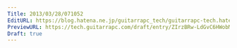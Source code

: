 ```yaml
---
Title: 2013/03/28/071052
EditURL: https://blog.hatena.ne.jp/guitarrapc_tech/guitarrapc-tech.hatenablog.com/atom/entry/6802418398340423968
PreviewURL: https://tech.guitarrapc.com/draft/entry/ZIrzBRw-LdGvC6HWobMlUwcQpTw
Draft: true
---
```


